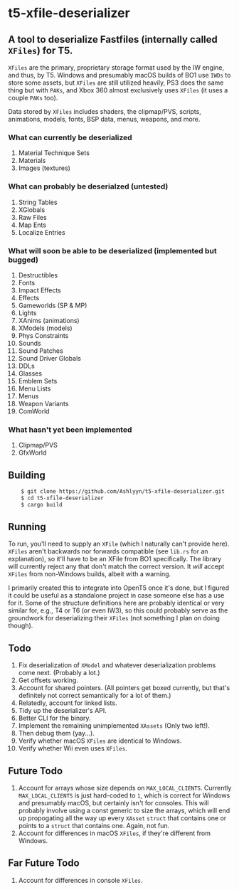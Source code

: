 # t5-xfile-deserializer
## A tool to deserialize Fastfiles (internally called `XFiles`) for T5.

`XFiles` are the primary, proprietary storage format used by the IW engine, and thus, by T5. Windows and presumably macOS builds of BO1 use `IWDs` to store some assets, but `XFiles` are still utilized heavily, PS3 does the same thing but with `PAKs`, and Xbox 360 almost exclusively uses `XFiles` (it uses a couple `PAKs` too).

Data stored by `XFiles` includes shaders, the clipmap/PVS, scripts, animations, models, fonts, BSP data, menus, weapons, and more.

### What can currently be deserialized
1. Material Technique Sets
2. Materials
3. Images (textures)

### What can probably be deserialzed (untested)
1. String Tables
2. XGlobals
3. Raw Files
4. Map Ents
5. Localize Entries

### What will soon be able to be deserialized (implemented but bugged)
1. Destructibles
2. Fonts
3. Impact Effects
4. Effects
5. Gameworlds (SP & MP)
6. Lights
7. XAnims (animations)
8. XModels (models)
9. Phys Constraints
10. Sounds
11. Sound Patches
12. Sound Driver Globals
13. DDLs
14. Glasses
15. Emblem Sets
16. Menu Lists
17. Menus
18. Weapon Variants
19. ComWorld

### What hasn't yet been implemented
1. Clipmap/PVS
2. GfxWorld

## Building
```bash
    $ git clone https://github.com/Ashlyyn/t5-xfile-deserializer.git
    $ cd t5-xfile-deserializer
    $ cargo build
```

## Running
To run, you'll need to supply an `XFile` (which I naturally can't provide here). `XFiles` aren't backwards nor forwards compatible (see `lib.rs` for an explanation), so it'll have to be an XFile from BO1 specifically. The library will currently reject any that don't match the correct version. It *will* accept `XFiles` from non-Windows builds, albeit with a warning. 

I primarily created this to integrate into OpenT5 once it's done, but I figured it could be useful as a standalone project in case someone else has a use for it. Some of the structure definitions here are probably identical or very similar for, e.g., T4 or T6 (or even IW3), so this could probably serve as the groundwork for deserializing their `XFiles` (not something I plan on doing though).

## Todo
1. Fix deserialization of `XModel` and whatever deserialization problems come next. (Probably a lot.)
2. Get offsets working.
3. Account for shared pointers. (All pointers get boxed currently, but that's definitely not correct semantically for a lot of them.)
4. Relatedly, account for linked lists.
5. Tidy up the deserializer's API.
6. Better CLI for the binary.
7. Implement the remaining unimplemented `XAssets` (Only two left!).
8. Then debug them (yay...).
9. Verify whether macOS `XFiles` are identical to Windows.
10. Verify whether Wii even uses `XFiles`.

## Future Todo
1. Account for arrays whose size depends on `MAX_LOCAL_CLIENTS`. Currently `MAX_LOCAL_CLIENTS` is just hard-coded to `1`, which is correct for Windows and presumably macOS, but certainly isn't for consoles. This will probably involve using a const generic to size the arrays, which will end up propogating all the way up every `XAsset` `struct` that contains one or points to a `struct` that contains one. Again, not fun.
2. Account for differences in macOS `XFiles`, if they're different from Windows.

## Far Future Todo
1. Account for differences in console `XFiles`.